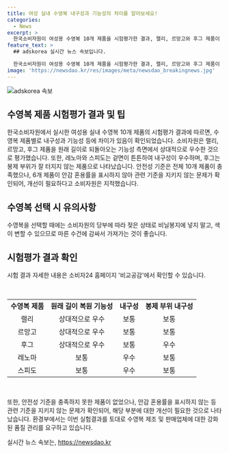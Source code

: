 ```yaml
---
title: 여성 실내 수영복 내구성과 기능성의 차이를 알아보세요!
categories:
  - News
excerpt: >
  한국소비자원이 여성용 수영복 10개 제품을 시험평가한 결과, 랠리, 르망고와 후그 제품이 수영복을 늘렸을 때 원래 길이로 돌아오는 기능성에서 우수했으며, 레노마과 스피도는 겉면이 튼튼해 내구성이 좋았다. 안전성 기준은 모두 충족했으나, 6개 제품은 안감 혼용률을 표시하지 않아 개선 요구되었다. 소비자원은 수영복을 젖은 상태로 비닐봉지에 넣으면 색이 변할 수 있으니 마른 수건에 감싸 집으로 가져가라고 당부했다. (자세한 정보는 소비자24 홈페이지 비교공감에서 확인 가능)
feature_text: >
  ## adskorea 실시간 뉴스 속보입니다.

  한국소비자원이 여성용 수영복 10개 제품을 시험평가한 결과, 랠리, 르망고와 후그 제품이 수영복을 늘렸을 때 원래 길이로 돌아오는 기능성에서 우수했으며, 레노마과 스피도는 겉면이 튼튼해 내구성이 좋았다. 안전성 기준은 모두 충족했으나, 6개 제품은 안감 혼용률을 표시하지 않아 개선 요구되었다. 소비자원은 수영복을 젖은 상태로 비닐봉지에 넣으면 색이 변할 수 있으니 마른 수건에 감싸 집으로 가져가라고 당부했다. (자세한 정보는 소비자24 홈페이지 비교공감에서 확인 가능)
image: 'https://newsdao.kr/res/images/meta/newsdao_breakingnews.jpg'
---
```


<p><img src="https://newsdao.kr/res/images/meta/newsdao_breakingnews.jpg" alt="adskorea 속보" /></p>

<h2 data-ke-size="size26">수영복 제품 시험평가 결과 및 팁</h2>

<p>한국소비자원에서 실시한 여성용 실내 수영복 10개 제품의 시험평가 결과에 따르면, 수영복 제품별로 내구성과 기능성 등에 차이가 있음이 확인되었습니다. 소비자원은 랠리, 르망고, 후그 제품을 원래 길이로 되돌아오는 기능성 측면에서 상대적으로 우수한 것으로 평가했습니다. 또한, 레노마와 스피도는 겉면이 튼튼하여 내구성이 우수하며, 후그는 봉제 부위가 잘 터지지 않는 제품으로 나타났습니다. 안전성 기준은 전체 10개 제품이 충족했으나, 6개 제품이 안감 혼용률을 표시하지 않아 관련 기준을 지키지 않는 문제가 확인되어, 개선이 필요하다고 소비자원은 지적했습니다.</p>

<h2 data-ke-size="size24">수영복 선택 시 유의사항</h2>

<p>수영복을 선택할 때에는 소비자원의 당부에 따라 젖은 상태로 비닐봉지에 넣지 말고, 색이 변할 수 있으므로 마른 수건에 감싸서 가져가는 것이 좋습니다.</p>

<h2 data-ke-size="size24">시험평가 결과 확인</h2>

<p>시험 결과 자세한 내용은 소비자24 홈페이지 '비교공감'에서 확인할 수 있습니다.</p>

<p data-ke-size="size16">&nbsp;</p>

<table>
   <tbody>
      <tr>
         <td style="text-align: center; height: 17px;"><b>수영복 제품</b></td>
         <td style="text-align: center; height: 17px;"><b>원래 길이 복원 기능성</b></td>
         <td style="text-align: center; height: 17px;"><b>내구성</b></td>
         <td style="text-align: center; height: 17px;"><b>봉제 부위 내구성</b></td>
      </tr>
      <tr>
         <td style="text-align: center; height: 17px;">랠리</td>
         <td style="text-align: center; height: 17px;">상대적으로 우수</td>
         <td style="text-align: center; height: 17px;">보통</td>
         <td style="text-align: center; height: 17px;">보통</td>
      </tr>
      <tr>
         <td style="text-align: center; height: 17px;">르망고</td>
         <td style="text-align: center; height: 17px;">상대적으로 우수</td>
         <td style="text-align: center; height: 17px;">보통</td>
         <td style="text-align: center; height: 17px;">보통</td>
      </tr>
      <tr>
         <td style="text-align: center; height: 17px;">후그</td>
         <td style="text-align: center; height: 17px;">상대적으로 우수</td>
         <td style="text-align: center; height: 17px;">보통</td>
         <td style="text-align: center; height: 17px;">우수</td>
      </tr>
      <tr>
         <td style="text-align: center; height: 17px;">레노마</td>
         <td style="text-align: center; height: 17px;">보통</td>
         <td style="text-align: center; height: 17px;">우수</td>
         <td style="text-align: center; height: 17px;">보통</td>
      </tr>
      <tr>
         <td style="text-align: center; height: 17px;">스피도</td>
         <td style="text-align: center; height: 17px;">보통</td>
         <td style="text-align: center; height: 17px;">우수</td>
         <td style="text-align: center; height: 17px;">보통</td>
      </tr>
   </tbody>
</table>

<p data-ke-size="size16">&nbsp;</p>

<p>또한, 안전성 기준을 충족하지 못한 제품이 없었으나, 안감 혼용률을 표시하지 않는 등 관련 기준을 지키지 않는 문제가 확인되어, 해당 부분에 대한 개선이 필요한 것으로 나타났습니다.
환경부에서는 이번 실험결과를 토대로 수영복 제조 및 판매업체에 대한 강화된 품질 관리를 요구하고 있습니다.</p>
실시간 뉴스 속보는, <a href="https://newsdao.kr" rel="dofollow">https://newsdao.kr</a>


